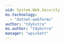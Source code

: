 ```yaml
---
uid: System.Web.Security
ms.technology: 
  - "dotnet-webforms"
author: "tdykstra"
ms.author: "tdykstra"
manager: "wpickett"
---
```

